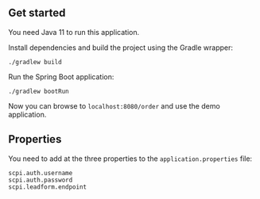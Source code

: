 ## Get started

You need Java 11 to run this application.

Install dependencies and build the project using the Gradle wrapper:
```shell
./gradlew build
```
Run the Spring Boot application:
```shell
./gradlew bootRun
```
Now you can browse to `localhost:8080/order` and use the demo application. 
## Properties

You need to add at the three properties to the `application.properties` file:
```
scpi.auth.username
scpi.auth.password
scpi.leadform.endpoint
```